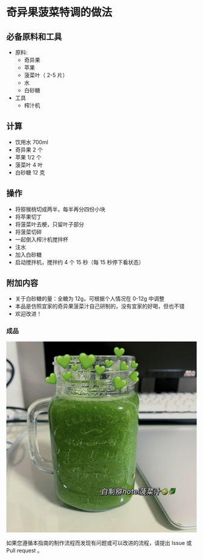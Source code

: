 # 奇异果菠菜特调的做法

## 必备原料和工具

- 原料:
  - 奇异果
  - 苹果
  - 菠菜叶（ 2-5 片）
  - 水
  - 白砂糖
- 工具
  - 榨汁机

## 计算

- 饮用水 700ml
- 奇异果 2 个
- 苹果 1/2 个
- 菠菜叶 4 叶
- 白砂糖 12 克

## 操作

- 将猕猴桃切成两半，每半再分四份小块
- 将苹果切丁
- 将菠菜叶去梗，只留叶子部分
- 将菠菜切碎
- 一起倒入榨汁机搅拌杯
- 注水
- 加入白砂糖
- 启动搅拌机，搅拌约 4 个 15 秒（每 15 秒停下看状态）

## 附加内容

- 关于白砂糖的量：全糖为 12g，可根据个人情况在 0-12g 中调整
- 本品是仿照宜家的奇异果菠菜汁自己研制的，没有宜家的好喝，但也不错
- 欢迎改进！

### 成品

![奇异果菠菜特调](kiwi-example.jpg)

如果您遵循本指南的制作流程而发现有问题或可以改进的流程，请提出 Issue 或 Pull request 。